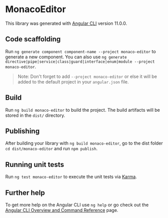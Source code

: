 # MonacoEditor

This library was generated with [Angular CLI](https://github.com/angular/angular-cli) version 11.0.0.

## Code scaffolding

Run `ng generate component component-name --project monaco-editor` to generate a new component. You can also use `ng generate directive|pipe|service|class|guard|interface|enum|module --project monaco-editor`.
> Note: Don't forget to add `--project monaco-editor` or else it will be added to the default project in your `angular.json` file. 

## Build

Run `ng build monaco-editor` to build the project. The build artifacts will be stored in the `dist/` directory.

## Publishing

After building your library with `ng build monaco-editor`, go to the dist folder `cd dist/monaco-editor` and run `npm publish`.

## Running unit tests

Run `ng test monaco-editor` to execute the unit tests via [Karma](https://karma-runner.github.io).

## Further help

To get more help on the Angular CLI use `ng help` or go check out the [Angular CLI Overview and Command Reference](https://angular.io/cli) page.
